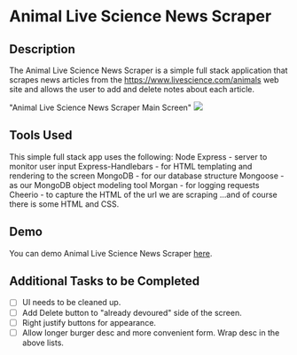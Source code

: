 # Animal Live Science News Scraper

## Description
The Animal Live Science News Scraper is a simple full stack application that scrapes news articles from the https://www.livescience.com/animals web site and allows the user to add and delete notes about each article.

"Animal Live Science News Scraper Main Screen"
![](./public/assets/images/scrapeNews.PNG)

## Tools Used
This simple full stack app uses the following:
Node Express - server to monitor user input
Express-Handlebars - for HTML templating and rendering to the screen
MongoDB - for our database structure
Mongoose - as our MongoDB object modeling tool
Morgan - for logging requests
Cheerio - to capture the HTML of the url we are scraping
...and of course there is some HTML and CSS.

## Demo
You can demo Animal Live Science News Scraper [here](https://peaceful-caverns-85568.herokuapp.com/).

## Additional Tasks to be Completed
- [ ] UI needs to be cleaned up.
- [ ] Add Delete button to "already devoured" side of the screen.
- [ ] Right justify buttons for appearance.
- [ ] Allow longer burger desc and more convenient form. Wrap desc in the above lists.
